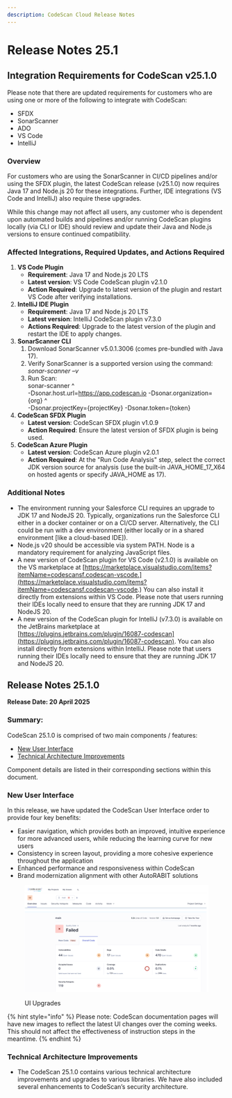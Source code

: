 ```yaml
---
description: CodeScan Cloud Release Notes
---
```


# Release Notes 25.1

## Integration Requirements for CodeScan v25.1.0

Please note that there are updated requirements for customers who are using one or more of the following to integrate with CodeScan:

* SFDX
* SonarScanner
* ADO
* VS Code
* IntelliJ&#x20;

### Overview

For customers who are using the SonarScanner in CI/CD pipelines and/or using the SFDX plugin, the latest CodeScan release (v25.1.0) now requires Java 17 and Node.js 20 for these integrations.  Further, IDE integrations (VS Code and IntelliJ) also require these upgrades.

While this change may not affect all users, any customer who is dependent upon automated builds and pipelines and/or running CodeScan plugins locally (via CLI or IDE) should review and update their Java and Node.js versions to ensure continued compatibility.&#x20;

### Affected Integrations, Required Updates, and Actions Required

1. **VS Code Plugin**&#x20;
   * **Requirement**: Java 17 and Node.js 20 LTS&#x20;
   * **Latest version**: VS Code CodeScan plugin v2.1.0&#x20;
   * **Action Required**: Upgrade to latest version of the plugin and restart VS Code after verifying installations.&#x20;
2. **IntelliJ IDE Plugin**&#x20;
   * **Requirement**: Java 17 and Node.js 20 LTS&#x20;
   * **Latest version**: IntelliJ CodeScan plugin v7.3.0&#x20;
   * **Actions Required**: Upgrade to the latest version of the plugin and restart the IDE to apply changes.&#x20;
3. **SonarScanner CLI**&#x20;
   1. Download SonarScanner v5.0.1.3006 (comes pre-bundled with Java 17).&#x20;
   2. Verify SonarScanner is a supported version using the command: _sonar-scanner –v_
   3. Run Scan: \
      sonar-scanner ^ \
      -Dsonar.host.url=https://app.codescan.io -Dsonar.organization={org} ^ \
      -Dsonar.projectKey={projectKey} -Dsonar.token={token}
4. **CodeScan SFDX Plugin**&#x20;
   * **Latest version**: CodeScan SFDX plugin v1.0.9&#x20;
   * **Action Required**: Ensure the latest version of SFDX plugin is being used.
5. **CodeScan Azure Plugin**&#x20;
   * **Latest version**: CodeScan Azure plugin v2.0.1
   * **Action Required**: At the "Run Code Analysis" step, select the correct JDK version source for analysis (use the built-in JAVA\_HOME\_17\_X64 on hosted agents or specify JAVA\_HOME as 17).

### Additional Notes

* The environment running your Salesforce CLI requires an upgrade to JDK 17 and NodeJS 20. Typically, organizations run the Salesforce CLI either in a docker container or on a CI/CD server.  Alternatively, the CLI could be run with a dev environment (either locally or in a shared environment \[like a cloud-based IDE]).
* Node.js v20 should be accessible via system PATH. Node is a mandatory requirement for analyzing JavaScript files.&#x20;
* A new version of CodeScan plugin for VS Code (v2.1.0) is available on the VS marketplace at [https://marketplace.visualstudio.com/items?itemName=codescansf.codescan-vscode.](https://marketplace.visualstudio.com/items?itemName=codescansf.codescan-vscode.) You can also install it directly from extensions within VS Code. Please note that users running their IDEs locally need to ensure that they are running JDK 17 and NodeJS 20.
* A new version of the CodeScan plugin for IntelliJ (v7.3.0) is available on the JetBrains marketplace at [https://plugins.jetbrains.com/plugin/16087-codescan](https://plugins.jetbrains.com/plugin/16087-codescan). You can also install directly from extensions within IntelliJ.  Please note that users running their IDEs locally need to ensure that they are running JDK 17 and NodeJS 20.

## Release Notes 25.1.0&#x20;

**Release Date: 20 April 2025**&#x20;

### Summary:&#x20;

CodeScan 25.1.0 is comprised of two main components / features:&#x20;

* [New User Interface ](release-notes-25.1.md#new-user-interface)
* [Technical Architecture Improvements ](release-notes-25.1.md#technical-architecture-improvements)

Component details are listed in their corresponding sections within this document.&#x20;

### New User Interface&#x20;

In this release, we have updated the CodeScan User Interface order to provide four key benefits:&#x20;

* Easier navigation, which provides both an improved, intuitive experience for more advanced users, while reducing the learning curve for new users
* Consistency in screen layout, providing a more cohesive experience throughout the application  &#x20;
* Enhanced performance and responsiveness within CodeScan&#x20;
* Brand modernization alignment with other AutoRABIT solutions&#x20;

<figure><img src="../../../../.gitbook/assets/image (1) (1).png" alt=""><figcaption><p>UI Upgrades</p></figcaption></figure>

{% hint style="info" %}
Please note: CodeScan documentation pages will have new images to reflect the latest UI changes over the coming weeks. This should not affect the effectiveness of instruction steps in the meantime.&#x20;
{% endhint %}

### Technical Architecture Improvements&#x20;

* The CodeScan 25.1.0 contains various technical architecture improvements and upgrades to various libraries. We have also included several enhancements to CodeScan’s security architecture.

&#x20;&#x20;

&#x20;

&#x20;
